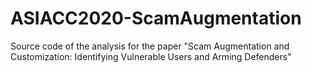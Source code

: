 # ASIACC2020-ScamAugmentation
Source code of the analysis for the paper "Scam Augmentation and Customization: Identifying Vulnerable Users and Arming Defenders"
